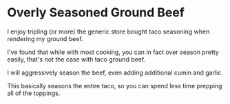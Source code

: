 Overly Seasoned Ground Beef
===========================

I enjoy tripling (or more) the generic store bought taco seasoning when rendering my ground beef.

I've found that while with most cooking, you can in fact over season pretty easily, that's not the case with taco ground beef.

I will aggressively season the beef, even adding additional cumin and garlic. 

This basically seasons the entire taco, so you can spend less time prepping all of the toppings. 
